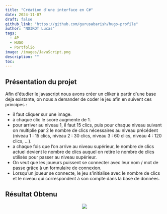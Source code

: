 ```yaml
---
title: "Création d'une interface en C#"
date: 2024-11-07
draft: false
github_link: "https://github.com/gurusabarish/hugo-profile"
author: "NOIROT Lucas"
tags:
  - AP
  - HUGO
  - Portfolio
image: /images/JavaScript.png
description: ""
toc: 
---
```

## Présentation du projet

Afin d'étudier le javascript nous avons créer un cliker à partir d'une base deja existante, on nous a demander de coder le jeu afin en suivent ces principes :

- il faut cliquer sur une image.
- à chaque clic le score augmente de 1.
- pour arriver au niveau 1, il faut 15 clics, puis pour chaque niveau suivant on multiplie par 2 le nombre de clics nécessaires au niveau précédent (niveau 1 : 15 clics, niveau 2 : 30 clics, niveau 3 : 60 clics, niveau 4 : 120 clics, …).
- a chaque fois que l’on arrive au niveau supérieur, le nombre de clics actuel devient le nombre de clics auquel on retire le nombre de clics utilisés pour passer au niveau supérieur.
- On veut que les joueurs puissent se connecter avec leur nom / mot de passe grâce à un formulaire de connexion.
- Lorsqu’un joueur se connecte, le jeu s’initialise avec le nombre de clics et le niveau qui correspondent à son compte dans la base de données.
## Résultat Obtenu
<center>
<img src="/images/ap-clics.png">
</center>
<!-- The [emojify](https://gohugo.io/functions/emojify/) function can be called directly in templates or [Inline Shortcodes](https://gohugo.io/templates/shortcode-templates/#inline-shortcodes).

To enable emoji globally, set ```enableEmoji``` to ```true``` in your site’s [configuration](https://gohugo.io/getting-started/configuration/) and then you can type emoji shorthand codes directly in content files; e.g.

The [Emoji cheat sheet](http://www.emoji-cheat-sheet.com/) is a useful reference for emoji shorthand codes.

<hr>

**N.B.** The above steps enable Unicode Standard emoji characters and sequences in Hugo, however the rendering of these glyphs depends on the browser and the platform. To style the emoji you can either use a third party emoji font or a font stack; e.g.-->


